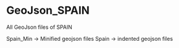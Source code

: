 # GeoJson_SPAIN
All GeoJson files of SPAIN

Spain_Min -> Minified geojson files 
Spain -> indented geojson files
